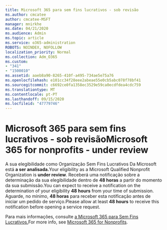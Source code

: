 ```yaml
---
title: Microsoft 365 para sem fins lucrativos - sob revisão
ms.author: cmcatee
author: cmcatee-MSFT
manager: mnirkhe
ms.date: 04/21/2020
ms.audience: Admin
ms.topic: article
ms.service: o365-administration
ROBOTS: NOINDEX, NOFOLLOW
localization_priority: Normal
ms.collection: Adm_O365
ms.custom:
- "341"
- "1500010"
ms.assetid: aaeb8a90-8265-410f-a495-734ae5e75a76
ms.openlocfilehash: e101cc34f28eee2abeae55e0cb5abc078f78bf41
ms.sourcegitcommit: c6692ce0fa1358ec3529e59ca0ecdfdea4cdc759
ms.translationtype: MT
ms.contentlocale: pt-PT
ms.lasthandoff: 09/15/2020
ms.locfileid: "47779746"
---
```

# <a name="microsoft-365-for-nonprofits---under-review"></a><span data-ttu-id="9f5c3-102">Microsoft 365 para sem fins lucrativos - sob revisão</span><span class="sxs-lookup"><span data-stu-id="9f5c3-102">Microsoft 365 for nonprofits - under review</span></span>

<span data-ttu-id="9f5c3-103">A sua elegibilidade como Organização Sem Fins Lucrativos Da Microsoft está **a ser analisada.**</span><span class="sxs-lookup"><span data-stu-id="9f5c3-103">Your eligibility as a Microsoft Qualified Nonprofit Organization is **under review**.</span></span> <span data-ttu-id="9f5c3-104">Receberá uma notificação sobre a determinação da sua elegibilidade dentro de **48 horas** a partir do momento da sua submissão.</span><span class="sxs-lookup"><span data-stu-id="9f5c3-104">You can expect to receive a notification on the determination of your eligibility **48 hours** from your time of submission.</span></span> <span data-ttu-id="9f5c3-105">Aguarde, no mínimo, **48 horas** para receber esta notificação antes de iniciar um pedido de serviço.</span><span class="sxs-lookup"><span data-stu-id="9f5c3-105">Please allow at least **48 hours** to receive this notification before opening a service request.</span></span> 

<span data-ttu-id="9f5c3-106">Para mais informações, consulte [a Microsoft 365 para Sem Fins Lucrativos.](https://www.microsoft.com/nonprofits/microsoft-365)</span><span class="sxs-lookup"><span data-stu-id="9f5c3-106">For more info, see [Microsoft 365 for Nonprofits](https://www.microsoft.com/nonprofits/microsoft-365).</span></span> 
